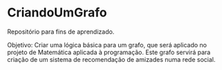 # CriandoUmGrafo
Repositório para fins de aprendizado.

Objetivo: Criar uma lógica básica para um grafo, que será aplicado no projeto de Matemática aplicada à programação. Este grafo servirá para criação de um sistema de recomendação de amizades numa rede social.




